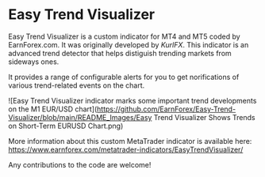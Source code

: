 # Easy Trend Visualizer
Easy Trend Visualizer is a custom indicator for MT4 and MT5 coded by EarnForex.com. It was originally developed by _KurlFX_. This indicator is an advanced trend detector that helps distiguish trending markets from sideways ones.

It provides a range of configurable alerts for you to get norifications of various trend-related events on the chart. 

![Easy Trend Visualizer indicator marks some important trend developments on the M1 EUR/USD chart](https://github.com/EarnForex/Easy-Trend-Visualizer/blob/main/README_Images/Easy Trend Visualizer Shows Trends on Short-Term EURUSD Chart.png)

More information about this custom MetaTrader indicator is available here: https://www.earnforex.com/metatrader-indicators/EasyTrendVisualizer/

Any contributions to the code are welcome!
